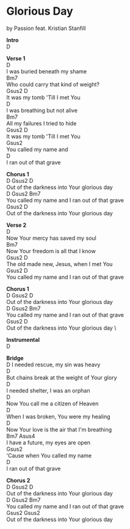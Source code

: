 # Glorious Day

by Passion feat. Kristian Stanfill

**Intro** \
    D
 
**Verse 1** \
      D \
I was buried beneath my shame \
          Bm7 \
Who could carry that kind of weight? \
          Gsus2            D \
It was my tomb 'Till I met You \
      D \
I was breathing but not alive \
       Bm7 \
All my failures I tried to hide \
          Gsus2            D \
It was my tomb 'Till I met You  \
              Gsus2 \
You called my name and \
                       D \
I ran out of that grave
 
**Chorus 1** \
D          Gsus2                           D \
Out of the darkness into Your glorious day \
D             Gsus2                            Bm7 \
You called my name and I ran out of that grave \
           Gsus2                          D \
Out of the darkness into Your glorious day
 
**Verse 2** \
         D \
Now Your mercy has saved my soul \
         Bm7 \
Now Your freedom is all that I know \
             Gsus2                  D \
The old made new, Jesus, when I met You \
              Gsus2                           D \
You called my name and I ran out of that grave
 
**Chorus 1** \
D          Gsus2                           D \
Out of the darkness into Your glorious day \
D             Gsus2                            Bm7 \
You called my name and I ran out of that grave \
           Gsus2                          D \
Out of the darkness into Your glorious day \
 
**Instrumental** \
      D
 
**Bridge** \
D
I needed rescue, my sin was heavy \
D \
But chains break at the weight of Your glory \
D \
I needed shelter, I was an orphan \
D \
Now You call me a citizen of Heaven \
D \
When I was broken, You were my healing \
D \
Now Your love is the air that I'm breathing \
Bm7              Asus4 \
I have a future, my eyes are open \
                          Gsus2 \
'Cause when You called my name \
                       D \
I ran out of that grave 
 
**Chorus 2** \
D          Gsus2                          D \
Out of the darkness into Your glorious day \
D             Gsus2                           Bm7 \
You called my name and I ran out of that grave \
           Gsus2                          Gsus2 \
Out of the darkness into Your glorious day 
